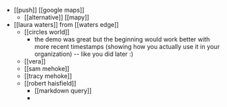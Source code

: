 - [[push]] [[google maps]]
	- [[alternative]] [[mapy]]
- [[laura waters]] from [[waters edge]]
	- [[circles world]]
		- the demo was great but the beginning would work better with more recent timestamps (showing how you actually use it in your organization) -- like you did later :)
	- [[vera]]
	- [[sam mehoke]]
	- [[tracy mehoke]]
	- [[robert haisfield]]
		- [[markdown query]]
		- 
	